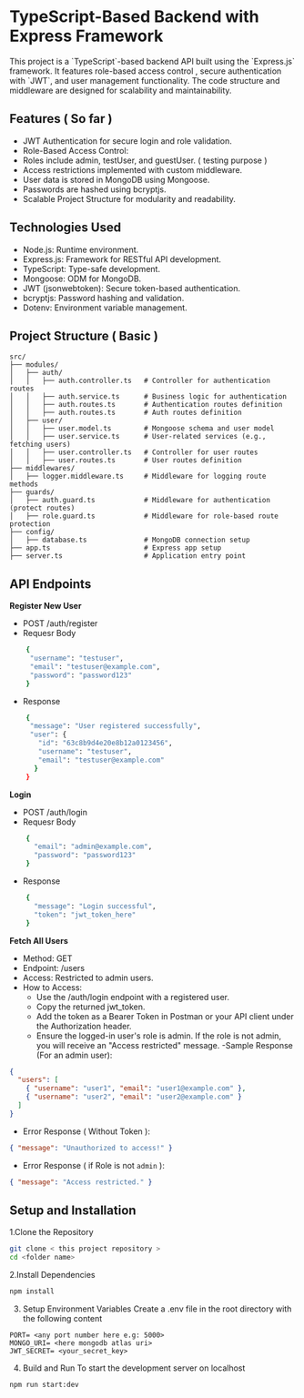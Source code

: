 <div style="center"> <h1>TypeScript-Based Backend with Express Framework</h1> </div>

<p>This project is a `TypeScript`-based backend API built using the `Express.js` framework. It features role-based access control , 
secure authentication with `JWT`, and user management functionality.
The code structure and middleware are designed for scalability and maintainability.</p>

## Features ( So far )

- JWT Authentication for secure login and role validation.
- Role-Based Access Control:
- Roles include admin, testUser, and guestUser. ( testing purpose )
- Access restrictions implemented with custom middleware.
- User data is stored in MongoDB using Mongoose.
- Passwords are hashed using bcryptjs.
- Scalable Project Structure for modularity and readability.

## Technologies Used

- Node.js: Runtime environment.
- Express.js: Framework for RESTful API development.
- TypeScript: Type-safe development.
- Mongoose: ODM for MongoDB.
- JWT (jsonwebtoken): Secure token-based authentication.
- bcryptjs: Password hashing and validation.
- Dotenv: Environment variable management.

## Project Structure ( Basic )

```
src/
├── modules/
│   ├── auth/
│   │   ├── auth.controller.ts   # Controller for authentication routes
│   │   ├── auth.service.ts      # Business logic for authentication
│   │   ├── auth.routes.ts       # Authentication routes definition
│   │   ├── auth.routes.ts       # Auth routes definition
│   ├── user/
│   │   ├── user.model.ts        # Mongoose schema and user model
│   │   ├── user.service.ts      # User-related services (e.g., fetching users)
│   │   ├── user.controller.ts   # Controller for user routes
│   │   ├── user.routes.ts       # User routes definition
├── middlewares/
│   ├── logger.middleware.ts     # Middleware for logging route methods
├── guards/
│   ├── auth.guard.ts            # Middleware for authentication (protect routes)
│   ├── role.guard.ts            # Middleware for role-based route protection
├── config/
│   ├── database.ts              # MongoDB connection setup
├── app.ts                       # Express app setup
├── server.ts                    # Application entry point

```

## API Endpoints

**Register New User**

- POST /auth/register
- Requesr Body

```bash
    {
     "username": "testuser",
     "email": "testuser@example.com",
     "password": "password123"
    }
```

- Response

```bash
    {
     "message": "User registered successfully",
     "user": {
       "id": "63c8b9d4e20e8b12a0123456",
       "username": "testuser",
       "email": "testuser@example.com"
      }
    }
```

**Login**

- POST /auth/login
- Requesr Body

```bash
    {
      "email": "admin@example.com",
      "password": "password123"
    }
```

- Response

```bash
    {
      "message": "Login successful",
      "token": "jwt_token_here"
    }
```

**Fetch All Users**

- Method: GET
- Endpoint: /users
- Access: Restricted to admin users.
- How to Access:
  - Use the /auth/login endpoint with a registered user.
  - Copy the returned jwt_token.
  - Add the token as a Bearer Token in Postman or your API client under the Authorization header.
  - Ensure the logged-in user's role is admin. If the role is not admin, you will receive an "Access restricted" message.
    -Sample Response (For an admin user):

```json
{
  "users": [
    { "username": "user1", "email": "user1@example.com" },
    { "username": "user2", "email": "user2@example.com" }
  ]
}
```

- Error Response ( Without Token ):

```json
{ "message": "Unauthorized to access!" }
```

- Error Response ( if Role is not `admin` ):

```json
{ "message": "Access restricted." }
```

## Setup and Installation

1.Clone the Repository

```bash
git clone < this project repository >
cd <folder name>
```

2.Install Dependencies

```bash
npm install
```

3. Setup Environment Variables Create a .env file in the root directory with the following content

```
PORT= <any port number here e.g: 5000>
MONGO_URI= <here mongodb atlas uri>
JWT_SECRET= <your_secret_key>

```

4. Build and Run To start the development server on localhost

```
npm run start:dev
```
